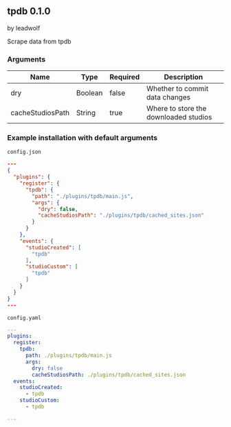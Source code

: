 ## tpdb 0.1.0

by leadwolf

Scrape data from tpdb

### Arguments

| Name             | Type    | Required | Description                           |
| ---------------- | ------- | -------- | ------------------------------------- |
| dry              | Boolean | false    | Whether to commit data changes        |
| cacheStudiosPath | String  | true     | Where to store the downloaded studios |

### Example installation with default arguments

`config.json`
```json
---
{
  "plugins": {
    "register": {
      "tpdb": {
        "path": "./plugins/tpdb/main.js",
        "args": {
          "dry": false,
          "cacheStudiosPath": "./plugins/tpdb/cached_sites.json"
        }
      }
    },
    "events": {
      "studioCreated": [
        "tpdb"
      ],
      "studioCustom": [
        "tpdb"
      ]
    }
  }
}
---
```

`config.yaml`
```yaml
---
plugins:
  register:
    tpdb:
      path: ./plugins/tpdb/main.js
      args:
        dry: false
        cacheStudiosPath: ./plugins/tpdb/cached_sites.json
  events:
    studioCreated:
      - tpdb
    studioCustom:
      - tpdb

---
```
